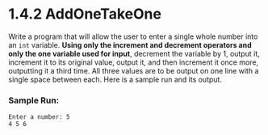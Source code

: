 # 1.4.2 AddOneTakeOne
Write a program that will allow the user to enter a single whole number into an `int` variable. <b>Using only the increment and decrement operators and only the one variable used for input</b>, decrement the variable by 1, output it, increment it to its original value, output it, and then increment it once more, outputting it a third time. All three values are to be output on one line with a single space between each. Here is a sample run and its output.

### <b>Sample Run:</b>
```
Enter a number: 5
4 5 6
```